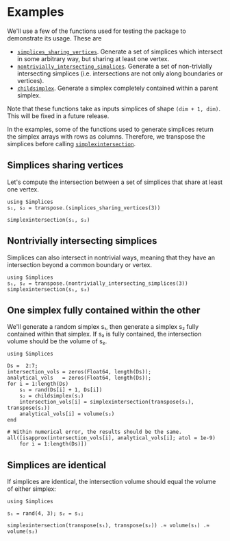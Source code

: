 
# Examples

We'll use a few of the functions used for testing the package to demonstrate its usage. These are

- [`simplices_sharing_vertices`](@ref). Generate a set of simplices which intersect in some arbitrary way, but sharing at least one vertex.
- [`nontrivially_intersecting_simplices`](@ref). Generate a set of non-trivially intersecting simplices (i.e. intersections are not only along boundaries or vertices).
- [`childsimplex`](@ref). Generate a simplex completely contained within a parent simplex.

Note that these functions take as inputs simplices of shape `(dim + 1, dim)`. This will be fixed in a future release.

In the examples, some of the functions used to generate simplices return the simplex arrays with rows as columns. Therefore, we transpose the simplices before calling [`simplexintersection`](@ref).

## Simplices sharing vertices

Let's compute the intersection between a set of simplices that share at least one vertex.

```@example
using Simplices
s₁, s₂ = transpose.(simplices_sharing_vertices(3))

simplexintersection(s₁, s₂)
```

## Nontrivially intersecting simplices

Simplices can also intersect in nontrivial ways, meaning that they have an  intersection beyond a common boundary or vertex.

```@example
using Simplices
s₁, s₂ = transpose.(nontrivially_intersecting_simplices(3))
simplexintersection(s₁, s₂)
```

## One simplex fully contained within the other

We'll generate a random simplex s₁, then generate a simplex s₂ fully
contained within that simplex. If s₂ is fully contained, the intersection
volume should be the volume of s₂.

```@example
using Simplices

Ds =  2:7;
intersection_vols = zeros(Float64, length(Ds));
analytical_vols   = zeros(Float64, length(Ds));
for i = 1:length(Ds)
    s₁ = rand(Ds[i] + 1, Ds[i])
    s₂ = childsimplex(s₁)
    intersection_vols[i] = simplexintersection(transpose(s₁), transpose(s₂))
    analytical_vols[i] = volume(s₂)
end

# Within numerical error, the results should be the same.
all([isapprox(intersection_vols[i], analytical_vols[i]; atol = 1e-9) 
    for i = 1:length(Ds)])
```

## Simplices are identical

If simplices are identical, the intersection volume should equal the volume of either simplex:

```@example
using Simplices

s₁ = rand(4, 3); s₂ = s₁;

simplexintersection(transpose(s₁), transpose(s₂)) .≈ volume(s₁) .≈ volume(s₂)
```
